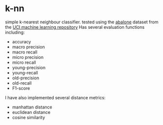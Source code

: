 # k-nn
simple k-nearest neighbour classifier.
tested using the [abalone](https://archive.ics.uci.edu/ml/datasets/Abalone) dataset from the [UCI machine learning repository](https://archive.ics.uci.edu/ml/index.html)
Has several evaluation functions including:
- accuracy
- macro precision
- macro recall
- micro precision
- micro recall
- young-precision
- young-recall
- old-precision
- old-recall
- F1-score

I have also implemented several distance metrics:
- manhattan distance
- euclidean distance
- cosine similarity
